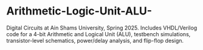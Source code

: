 # Arithmetic-Logic-Unit-ALU-
Digital Circuits at Ain Shams University, Spring 2025. Includes VHDL/Verilog code for a 4-bit Arithmetic and Logical Unit (ALU), testbench simulations, transistor-level schematics, power/delay analysis, and flip-flop design.
